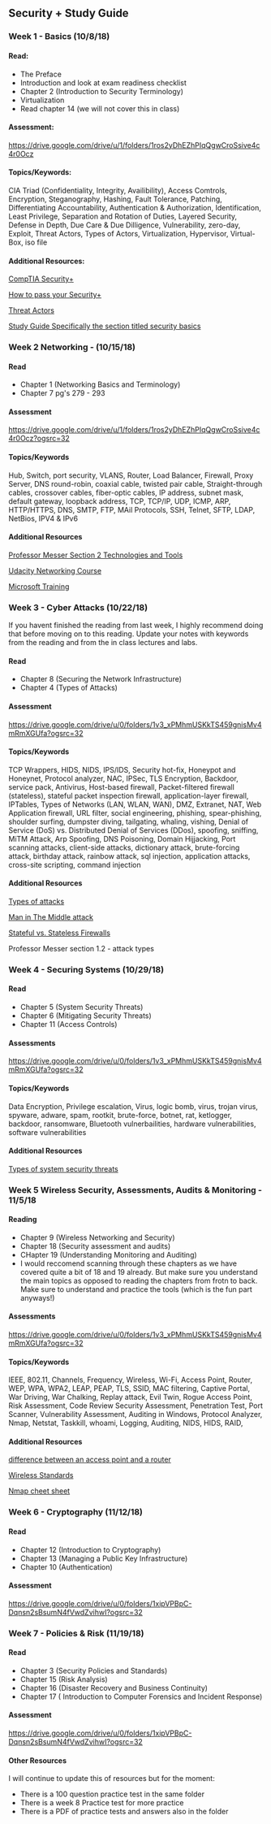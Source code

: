 ## Security + Study Guide

### Week 1 - Basics (10/8/18)

#### Read:
  - The Preface
  - Introduction and look at exam readiness checklist
  - Chapter 2 (Introduction to Security Terminology)
  - Virtualization
  - Read chapter 14 (we will not cover this in class)

#### Assessment:
https://drive.google.com/drive/u/1/folders/1ros2yDhEZhPIqQgwCroSsive4c4r0Ocz

#### Topics/Keywords:
CIA Triad (Confidentiality, Integrity, Availibility), Access Comtrols, Encryption, Steganography, Hashing, Fault Tolerance, Patching, Differentiating Accountability, Authentication & Authorization, Identification, Least Privilege, Separation and Rotation of Duties, Layered Security, Defense in Depth, Due Care & Due Dilligence, Vulnerability, zero-day, Exploit, Threat Actors, Types of Actors, Virtualization, Hypervisor, Virtual-Box, iso file

#### Additional Resources:

  [CompTIA Security+](https://certification.comptia.org/certifications/security)

  [How to pass your Security+](https://www.professormesser.com/security-plus/sy0-501/how-to-pass-your-sy0-501-security-exam/) 

  [Threat Actors](https://www.professormesser.com/security-plus/sy0-501/threat-actors/)

  [Study Guide Specifically the section titled security basics](https://docs.google.com/document/d/1hXGyKDWdpJLKZWWuu5eVTh-N5simhpSlTTA-Z-dtCj0/edit#heading=h.9jy0u88oavdx)



### Week 2 Networking - (10/15/18)

#### Read
- Chapter 1 (Networking Basics and Terminology)
- Chapter 7 pg's 279 - 293

#### Assessment
https://drive.google.com/drive/u/1/folders/1ros2yDhEZhPIqQgwCroSsive4c4r0Ocz?ogsrc=32


#### Topics/Keywords
Hub, Switch, port security, VLANS, Router, Load Balancer, Firewall, Proxy Server, DNS round-robin, coaxial cable, twisted pair cable, Straight-through cables, crossover cables, fiber-optic cables, IP address, subnet mask, default gateway, loopback address, TCP, TCP/IP, UDP, ICMP, ARP, HTTP/HTTPS, DNS, SMTP, FTP, MAil Protocols, SSH, Telnet, SFTP, LDAP, NetBios, IPV4 & IPv6

#### Additional Resources
[Professor Messer Section 2 Technologies and Tools](https://www.professormesser.com/security-plus/sy0-501/sy0-501-training-course/)

[Udacity Networking Course](https://www.udacity.com/course/computer-networking--ud436)

[Microsoft Training](https://mva.microsoft.com/en-us/training-courses/networking-fundamentals-8249?l=vc8igMKy_304984382)



### Week 3 - Cyber Attacks (10/22/18)
If you havent finished the reading from last week, I highly recommend doing that before moving on to this reading. Update your notes with keywords from the reading and from the in class lectures and labs. 

#### Read
- Chapter 8 (Securing the Network Infrastructure)
- Chapter 4 (Types of Attacks)

#### Assessment
https://drive.google.com/drive/u/0/folders/1v3_xPMhmUSKkTS459gnisMv4mRmXGUfa?ogsrc=32

#### Topics/Keywords
TCP Wrappers, HIDS, NIDS, IPS/IDS, Security hot-fix, Honeypot and Honeynet, Protocol analyzer, NAC, IPSec, TLS Encryption, Backdoor, service pack, Antivirus, Host-based firewall, Packet-filtered firewall (stateless), stateful packet inspection firewall, application-layer firewall, IPTables, Types of Networks (LAN, WLAN, WAN), DMZ, Extranet, NAT, Web Application firewall, URL filter, social engineering, phishing, spear-phishing, shoulder surfing, dumpster diving, tailgating, whaling, vishing, Denial of Service (DoS) vs. Distributed Denial of Services (DDos), spoofing, sniffing, MiTM Attack, Arp Spoofing, DNS Poisoning, Domain Hijjacking, Port scanning attacks, client-side attacks, dictionary attack, brute-forcing attack, birthday attack, rainbow attack, sql injection, application attacks, cross-site scripting, command injection  

#### Additional Resources
[Types of attacks](https://www.rapid7.com/fundamentals/types-of-attacks/)

[Man in The Middle attack](https://www.professormesser.com/security-plus/sy0-501/man-in-the-middle/)

[Stateful vs. Stateless Firewalls](https://www.cybrary.it/0p3n/stateful-vs-stateless-firewalls/)

Professor Messer section 1.2 - attack types 


### Week 4 - Securing Systems (10/29/18)

#### Read
- Chapter 5 (System Security Threats)
- Chapter 6 (Mitigating Security Threats)
- Chapter 11 (Access Controls)

#### Assessments
https://drive.google.com/drive/u/0/folders/1v3_xPMhmUSKkTS459gnisMv4mRmXGUfa?ogsrc=32

#### Topics/Keywords
Data Encryption, Privilege escalation, Virus, logic bomb, virus, trojan virus, spyware, adware, spam, rootkit, brute-force, botnet, rat, ketlogger, backdoor, ransomware, Bluetooth vulnerbailities, hardware vulnerabilities, software vulnerabilities

#### Additional Resources 
[Types of system security threats](https://blogs.cisco.com/smallbusiness/the-10-most-common-security-threats-explained)

### Week 5  Wireless Security, Assessments, Audits & Monitoring - 11/5/18

#### Reading
- Chapter 9 (Wireless Networking and Security)
- Chapter 18 (Security assessment and audits)
- CHapter 19 (Understanding Monitoring and Auditing)
- I would reccomend scanning through these chapters as we have covered quite a bit of 18 and 19 already. But make sure you understand the main topics as opposed to reading the chapters from frotn to back. Make sure to understand and practice the tools (which is the fun part anyways!)

#### Assessments
https://drive.google.com/drive/u/0/folders/1v3_xPMhmUSKkTS459gnisMv4mRmXGUfa?ogsrc=32

#### Topics/Keywords
IEEE, 802.11, Channels, Frequency, Wireless, Wi-Fi, Access Point, Router, WEP, WPA, WPA2, LEAP, PEAP, TLS, SSID, MAC filtering, Captive Portal, War Driving, War Chalking, Replay attack, Evil Twin, Rogue Access Point, Risk Assessment, Code Review Security Assessment, Penetration Test, Port Scanner, Vulnerability Assessment, Auditing in Windows, Protocol Analyzer, Nmap, Netstat, Taskkill, whoami, Logging, Auditing, NIDS, HIDS, RAID, 

#### Additional Resources
[difference between an access point and a router](https://www.ligowave.com/difference-between-access-point-and-router)


[Wireless Standards](https://www.juniper.net/documentation/en_US/junos-space-apps/network-director3.2/topics/concept/wireless-80211.html)


[Nmap cheet sheet](https://blogs.sans.org/pen-testing/files/2013/10/NmapCheatSheetv1.1.pdf)

### Week 6 - Cryptography (11/12/18)

#### Read
- Chapter 12 (Introduction to Cryptography)
- Chapter 13 (Managing a Public Key Infrastructure)
- Chapter 10 (Authentication)

#### Assessment
https://drive.google.com/drive/u/0/folders/1xipVPBpC-Dqnsn2sBsumN4fVwdZvihwI?ogsrc=32


### Week 7 - Policies & Risk (11/19/18)

#### Read
- Chapter 3 (Security Policies and Standards)
- Chapter 15 (Risk Analysis)
- Chapter 16 (Disaster Recovery and Business Continuity)
- Chapter 17 ( Introduction to Computer Forensics and Incident Response)

#### Assessment
https://drive.google.com/drive/u/0/folders/1xipVPBpC-Dqnsn2sBsumN4fVwdZvihwI?ogsrc=32

#### Other Resources

I will continue to update this of resources but for the moment:
- There is a 100 question practice test in the same folder
- There is a week 8 Practice test for more practice
- There is a PDF of practice tests and answers also in the folder










